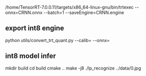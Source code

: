 /home/TensorRT-7.0.0.11/targets/x86_64-linux-gnu/bin/trtexec --onnx=CRNN.onnx --batch=1 --saveEngine=CRNN.engine

## export int8 engine
python utils/convert_trt_quant.py --calib= --onnx=

## int8 model infer
mkdir build
cd build
cmake ..
make -j8
./lp_recognize ../data/0.jpg